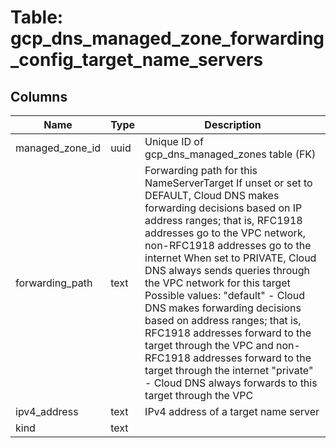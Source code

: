 
# Table: gcp_dns_managed_zone_forwarding_config_target_name_servers

## Columns
| Name        | Type           | Description  |
| ------------- | ------------- | -----  |
|managed_zone_id|uuid|Unique ID of gcp_dns_managed_zones table (FK)|
|forwarding_path|text|Forwarding path for this NameServerTarget If unset or set to DEFAULT, Cloud DNS makes forwarding decisions based on IP address ranges; that is, RFC1918 addresses go to the VPC network, non-RFC1918 addresses go to the internet When set to PRIVATE, Cloud DNS always sends queries through the VPC network for this target  Possible values:   "default" - Cloud DNS makes forwarding decisions based on address ranges; that is, RFC1918 addresses forward to the target through the VPC and non-RFC1918 addresses forward to the target through the internet   "private" - Cloud DNS always forwards to this target through the VPC|
|ipv4_address|text|IPv4 address of a target name server|
|kind|text||
